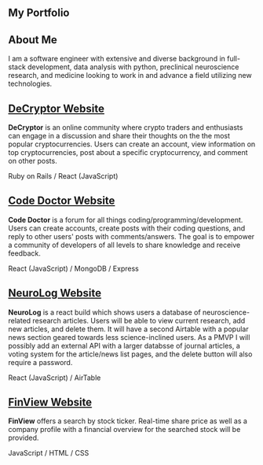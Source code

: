 ## My Portfolio

## About Me

I am a software engineer with extensive and diverse background in full-stack development, data analysis with python, preclinical neuroscience research, and medicine looking to work in and advance a field utilizing new technologies.

## [DeCryptor Website](https://decryptor.netlify.app/)

**DeCryptor** is an online community where crypto traders and enthusiasts can engage in a discussion and share their thoughts on the the most popular cryptocurrencies. Users can create an account, view information on top cryptocurrencies, post about a specific cryptocurrency, and comment on other posts.

Ruby on Rails / React (JavaScript)

## [Code Doctor Website](https://codedoctor.netlify.app/)

**Code Doctor** is a forum for all things coding/programming/development. Users can create accounts, create posts with their coding questions, and reply to other users' posts with comments/answers. The goal is to empower a community of developers of all levels to share knowledge and receive feedback.

React (JavaScript) / MongoDB / Express 

## [NeuroLog Website](https://elegant-archimedes-c68a8e.netlify.app)

**NeuroLog** is a react build which shows users a database of neuroscience-related research articles. Users will be able to view current research, add new articles, and delete them. It will have a second Airtable with a popular news section geared towards less science-inclined users. As a PMVP I will possibly add an external API with a larger databsse of journal articles, a voting system for the article/news list pages, and the delete button will also require a password.

React (JavaScript) / AirTable

## [FinView Website](https://jbeneroff.github.io/Stock-Data-Project/)

**FinView** offers a search by stock ticker. Real-time share price as well as a company profile with a financial overview for the searched stock will be provided. 

JavaScript / HTML / CSS
